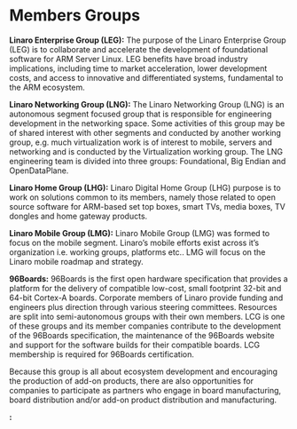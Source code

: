 # Members Groups

**Linaro Enterprise Group (LEG):** The purpose of the Linaro Enterprise Group (LEG) is  to collaborate and accelerate the development of foundational software for ARM Server Linux. LEG benefits have broad industry implications, including time to market acceleration, lower development costs, and access to innovative and differentiated systems, fundamental to the ARM ecosystem.

**Linaro Networking Group (LNG):** The Linaro Networking Group (LNG) is an autonomous segment focused group that is responsible for engineering development in the networking space. Some activities of this group may be of shared interest with other segments and conducted by another working group, e.g. much virtualization work is of interest to mobile, servers and networking and is conducted by the Virtualization working group. The LNG engineering team is divided into three groups: Foundational, Big Endian and OpenDataPlane.

**Linaro Home Group (LHG):** Linaro Digital Home Group (LHG) purpose  is to work on solutions common to its members, namely those related to open source software for ARM-based set top boxes, smart TVs, media boxes, TV dongles and home gateway products.

**Linaro Mobile Group (LMG):** Linaro Mobile Group (LMG) was formed to focus on the mobile segment.  Linaro’s mobile efforts exist across it’s organization i.e. working groups, platforms etc..  LMG will focus on the Linaro mobile roadmap and strategy.

**96Boards:** 96Boards is the first open hardware specification that provides a platform for the delivery of compatible low-cost, small footprint 32-bit and 64-bit Cortex-A boards.  Corporate members of Linaro provide funding and engineers plus direction through various steering committees. Resources are split into semi-autonomous groups with their own members. LCG is one of these groups and its member companies contribute to the development of the 96Boards specification, the maintenance of the 96Boards website and support for the software builds for their compatible boards. LCG membership is required for 96Boards certification.

Because this group is all about ecosystem development and encouraging the production of add-on products, there are also opportunities for companies to participate as partners who engage in board manufacturing, board distribution and/or add-on product distribution and manufacturing.

**:**
